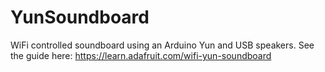 YunSoundboard
=============

WiFi controlled soundboard using an Arduino Yun and USB speakers.  See the guide here: https://learn.adafruit.com/wifi-yun-soundboard
